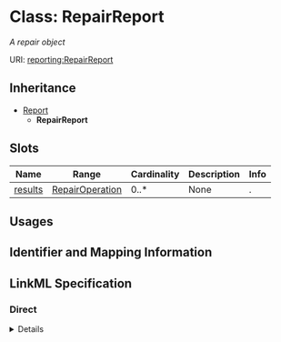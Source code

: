 # Class: RepairReport
_A repair object_





URI: [reporting:RepairReport](https://w3id.org/linkml/validation-model/RepairReport)




## Inheritance

* [Report](Report.md)
    * **RepairReport**




## Slots

| Name | Range | Cardinality | Description  | Info |
| ---  | --- | --- | --- | --- |
| [results](results.md) | [RepairOperation](RepairOperation.md) | 0..* | None  | . |


## Usages



## Identifier and Mapping Information









## LinkML Specification

<!-- TODO: investigate https://stackoverflow.com/questions/37606292/how-to-create-tabbed-code-blocks-in-mkdocs-or-sphinx -->

### Direct

<details>
```yaml
name: RepairReport
description: A repair object
from_schema: https://w3id.org/linkml/validation_results
is_a: Report
slot_usage:
  results:
    name: results
    range: RepairOperation

```
</details>

### Induced

<details>
```yaml
name: RepairReport
description: A repair object
from_schema: https://w3id.org/linkml/validation_results
is_a: Report
slot_usage:
  results:
    name: results
    range: RepairOperation
attributes:
  results:
    name: results
    from_schema: https://w3id.org/linkml/validation_results
    slot_uri: sh:result
    multivalued: true
    alias: results
    owner: RepairReport
    range: RepairOperation

```
</details>